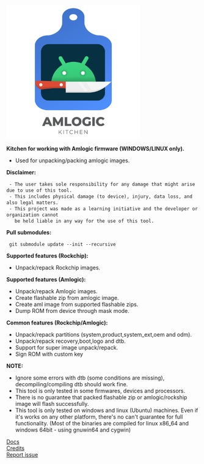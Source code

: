 <p align="left">
  <img src="docs/logo.png" width="350" >
</p>

<b>Kitchen for working with Amlogic firmware (WINDOWS/LINUX only).</b>

- Used for unpacking/packing amlogic images.

<b>Disclaimer:</b>

     - The user takes sole responsibility for any damage that might arise due to use of this tool.
     - This includes physical damage (to device), injury, data loss, and also legal matters.
     - This project was made as a learning initiative and the developer or organization cannot
       be held liable in any way for the use of this tool.

<b>Pull submodules:</b>

     git submodule update --init --recursive

<b>Supported features (Rockchip):</b>

- Unpack/repack Rockchip images.

<b>Supported features (Amlogic):</b>

- Unpack/repack Amlogic images.
- Create flashable zip from amlogic image.
- Create aml image from supported flashable zips.
- Dump ROM from device through mask mode.

<b>Common features (Rockchip/Amlogic):</b>

- Unpack/repack partitions (system,product,system_ext,oem and odm).
- Unpack/repack recovery,boot,logo and dtb.
- Support for super image unpack/repack.
- Sign ROM with custom key

<b>NOTE:</b>

- Ignore some errors with dtb (some conditions are missing), decompiling/compiling dtb should work fine.
- This tool is only tested in some firmwares, devices and processors.
- There is no guarantee that packed flashable zip or amlogic/rockship image will flash successfully.
- This tool is only tested on windows and linux (Ubuntu) machines. Even if it's works on any other platform,
  there's no can't guarantee for full functionality.
  (Most of the binaries are compiled for linux x86_64 and windows 64bit - using gnuwin64 and cygwin)

[Docs](docs)<br/>
[Credits](docs/credits.md)<br/>
[Report issue](https://github.com/xKern/AmlogicKitchen/issues/new)
